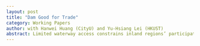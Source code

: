 ```yaml
---
layout: post
title: "Dam Good for Trade"
category: Working Papers
author: with Hanwei Huang (CityU) and Yu-Hsiang Lei (HKUST)
abstract: Limited waterway access constrains inland regions’ participation in international trade. Using the Three Gorges Dam as a quasi-natural experiment that expanded waterway access, we find that upstream firms increased trade participation, shifted routes, and expanded volumes. Beyond trade growth, firms also deepened integration into global value chains. Two-way trading firms—those that both import and export—drive these gains by importing more intermediate inputs and exporting more finished products. We also find evidence of increased processing trade, where firms transform imported inputs for export. These effects are stronger for firms in regions with greater pre-existing manufacturing capacity, showing that industrial endowments amplify the benefits of better shipping access. Finally, these trade gains improved firm performance and productivity, supporting local development. Overall, our results highlight the importance of waterway infrastructure for expanding trade connectivity, boosting growth, and better linking inland regions to global markets.
---
```

